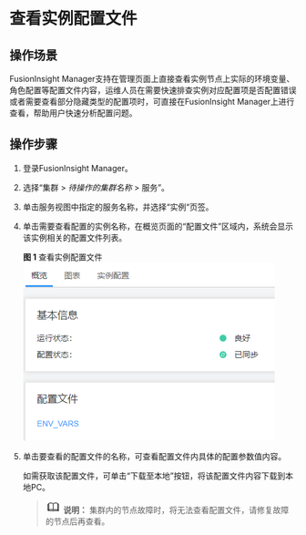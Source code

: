 # 查看实例配置文件<a name="admin_guide_000044"></a>

## 操作场景<a name="zh-cn_topic_0263899480_section27071538111420"></a>

FusionInsight Manager支持在管理页面上直接查看实例节点上实际的环境变量、角色配置等配置文件内容，运维人员在需要快速排查实例对应配置项是否配置错误或者需要查看部分隐藏类型的配置项时，可直接在FusionInsight Manager上进行查看，帮助用户快速分析配置问题。

## 操作步骤<a name="zh-cn_topic_0263899480_section1979454391414"></a>

1.  登录FusionInsight Manager。
2.  选择“集群 \>  _待操作的集群名称_  \> 服务”。
3.  单击服务视图中指定的服务名称，并选择“实例“页签。
4.  单击需要查看配置的实例名称，在概览页面的“配置文件”区域内，系统会显示该实例相关的配置文件列表。

    **图 1**  查看实例配置文件<a name="zh-cn_topic_0263899480_fig1736935981211"></a>  
    ![](figures/查看实例配置文件.png "查看实例配置文件")

5.  单击要查看的配置文件的名称，可查看配置文件内具体的配置参数值内容。

    如需获取该配置文件，可单击“下载至本地”按钮，将该配置文件内容下载到本地PC。

    >![](public_sys-resources/icon-note.gif) **说明：** 
    >集群内的节点故障时，将无法查看配置文件，请修复故障的节点后再查看。


